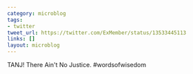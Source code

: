 ```yaml
---
category: microblog
tags:
- twitter
tweet_url: https://twitter.com/ExMember/status/13533445113
links: []
layout: microblog
---
```

TANJ! There Ain't No Justice. #wordsofwisedom
